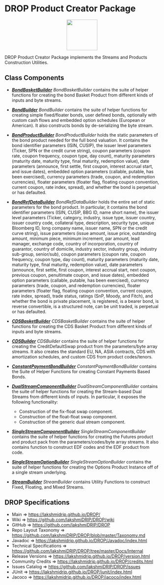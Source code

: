 # DROP Product Creator Package

<p align="center"><img src="https://github.com/lakshmiDRIP/DROP/blob/master/DRIP_Logo.gif?raw=true" width="100"></p>

DROP Product Creator Package implements the Streams and Products Construction Utilities.


## Class Components

 * [***BondBasketBuilder***](https://github.com/lakshmiDRIP/DROP/tree/master/src/main/java/org/drip/product/creator/BondBasketBuilder.java)
 <i>BondBasketBuilder</i> contains the suite of helper functions for creating the bond Basket Product from
 different kinds of inputs and byte streams.

 * [***BondBuilder***](https://github.com/lakshmiDRIP/DROP/tree/master/src/main/java/org/drip/product/creator/BondBuilder.java)
 <i>BondBuilder</i> contains the suite of helper functions for creating simple fixed/floater bonds, user
 defined bonds, optionally with custom cash flows and embedded option schedules (European or American). It
 also constructs bonds by de-serializing the byte stream.

 * [***BondProductBuilder***](https://github.com/lakshmiDRIP/DROP/tree/master/src/main/java/org/drip/product/creator/BondProductBuilder.java)
 <i>BondProductBuilder</i> holds the static parameters of the bond product needed for the full bond
 valuation. It contains the bond identifier parameters (ISIN, CUSIP), the issuer level parameters (Ticker,
 SPN or the credit curve string), coupon parameters (coupon rate, coupon frequency, coupon type, day count),
 maturity parameters (maturity date, maturity type, final maturity, redemption value), date parameters
 (announce, first settle, first coupon, interest accrual start, and issue dates), embedded option parameters
 (callable, putable, has been exercised), currency parameters (trade, coupon, and redemption currencies),
 floater parameters (floater flag, floating coupon convention, current coupon, rate index, spread), and
 whether the bond is perpetual or has defaulted.

 * [***BondRefDataBuilder***](https://github.com/lakshmiDRIP/DROP/tree/master/src/main/java/org/drip/product/creator/BondRefDataBuilder.java)
 <i>BondRefDataBuilder</i> holds the entire set of static parameters for the bond product. In particular, it
 contains the bond identifier parameters (ISIN, CUSIP, BBG ID, name short name), the issuer level parameters
 (Ticker, category, industry, issue type, issuer country, issuer country code, collateral type, description,
 security type, unique Bloomberg ID, long company name, issuer name, SPN or the credit curve string), issue
 parameters (issue amount, issue price, outstanding amount, minimum piece, minimum increment, par amount,
 lead manager, exchange code, country of incorporation, country of guarantor, country of domicile, industry
 sector, industry group, industry sub-group, senior/sub), coupon parameters (coupon rate, coupon frequency,
 coupon type, day count), maturity parameters (maturity date, maturity type, final maturity, redemption
 value), date parameters (announce, first settle, first coupon, interest accrual start, next coupon, previous
 coupon, penultimate coupon, and issue dates), embedded option parameters (callable, putable, has been
 exercised), currency parameters (trade, coupon, and redemption currencies), floater parameters (floater
 flag, floating coupon convention, current coupon, rate index, spread), trade status, ratings (SnP, Moody,
 and Fitch), and whether the bond is private placement, is registered, is a bearer bond, is reverse
 convertible, is a structured note, can be unit traded, is perpetual or has defaulted.

 * [***CDSBasketBuilder***](https://github.com/lakshmiDRIP/DROP/tree/master/src/main/java/org/drip/product/creator/CDSBasketBuilder.java)
 <i>CDSBasketBuilder</i> contains the suite of helper functions for creating the CDS Basket Product from
 different kinds of inputs and byte streams.

 * [***CDSBuilder***](https://github.com/lakshmiDRIP/DROP/tree/master/src/main/java/org/drip/product/creator/CDSBuilder.java)
 <i>CDSBuilder</i> contains the suite of helper functions for creating the CreditDefaultSwap product from the
 parameters/byte array streams. It also creates the standard EU, NA, ASIA contracts, CDS with amortization
 schedules, and custom CDS from product codes/tenors.

 * [***ConstantPaymentBondBuilder***](https://github.com/lakshmiDRIP/DROP/tree/master/src/main/java/org/drip/product/creator/ConstantPaymentBondBuilder.java)
 <i>ConstantPaymentBondBuilder</i> contains the Suite of Helper Functions for creating Constant Payments
 Based Bonds.

 * [***DualStreamComponentBuilder***](https://github.com/lakshmiDRIP/DROP/tree/master/src/main/java/org/drip/product/creator/DualStreamComponentBuilder.java)
 <i>DualStreamComponentBuilder</i> contains the suite of helper functions for creating the Stream-based Dual
 Streams from different kinds of inputs. In particular, it exposes the following functionality:
 	* Construction of the fix-float swap component.
 	* Construction of the float-float swap component.
 	* Construction of the generic dual stream component.

 * [***SingleStreamComponentBuilder***](https://github.com/lakshmiDRIP/DROP/tree/master/src/main/java/org/drip/product/creator/SingleStreamComponentBuilder.java)
 <i>SingleStreamComponentBuilder</i> contains the suite of helper functions for creating the Futures product
 and product pack from the parameters/codes/byte array streams. It also contains function to construct EDF
 codes and the EDF product from code.

 * [***SingleStreamOptionBuilder***](https://github.com/lakshmiDRIP/DROP/tree/master/src/main/java/org/drip/product/creator/SingleStreamOptionBuilder.java)
 <i>SingleStreamOptionBuilder</i> contains the suite of helper functions for creating the Options Product
 Instance off of a single stream underlying.

 * [***StreamBuilder***](https://github.com/lakshmiDRIP/DROP/tree/master/src/main/java/org/drip/product/creator/StreamBuilder.java)
 <i>StreamBuilder</i> contains Utility Functions to construct Fixed, Floating, and Mixed Streams.


## DROP Specifications

 * Main                     => https://lakshmidrip.github.io/DROP/
 * Wiki                     => https://github.com/lakshmiDRIP/DROP/wiki
 * GitHub                   => https://github.com/lakshmiDRIP/DROP
 * Repo Layout Taxonomy     => https://github.com/lakshmiDRIP/DROP/blob/master/Taxonomy.md
 * Javadoc                  => https://lakshmidrip.github.io/DROP/Javadoc/index.html
 * Technical Specifications => https://github.com/lakshmiDRIP/DROP/tree/master/Docs/Internal
 * Release Versions         => https://lakshmidrip.github.io/DROP/version.html
 * Community Credits        => https://lakshmidrip.github.io/DROP/credits.html
 * Issues Catalog           => https://github.com/lakshmiDRIP/DROP/issues
 * JUnit                    => https://lakshmidrip.github.io/DROP/junit/index.html
 * Jacoco                   => https://lakshmidrip.github.io/DROP/jacoco/index.html
